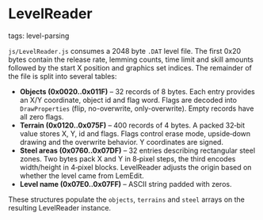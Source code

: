 # LevelReader

tags: level-parsing

`js/LevelReader.js` consumes a 2048 byte `.DAT` level file. The first 0x20 bytes contain the release rate, lemming counts, time limit and skill amounts followed by the start X position and graphics set indices. The remainder of the file is split into several tables:

- **Objects (0x0020..0x011F)** – 32 records of 8 bytes. Each entry provides an X/Y coordinate, object id and flag word. Flags are decoded into `DrawProperties` (flip, no-overwrite, only-overwrite). Empty records have all zero flags.
- **Terrain (0x0120..0x075F)** – 400 records of 4 bytes. A packed 32‑bit value stores X, Y, id and flags. Flags control erase mode, upside‑down drawing and the overwrite behavior. Y coordinates are signed.
- **Steel areas (0x0760..0x07DF)** – 32 entries describing rectangular steel zones. Two bytes pack X and Y in 8‑pixel steps, the third encodes width/height in 4‑pixel blocks. LevelReader adjusts the origin based on whether the level came from LemEdit.
- **Level name (0x07E0..0x07FF)** – ASCII string padded with zeros.

These structures populate the `objects`, `terrains` and `steel` arrays on the resulting LevelReader instance.
